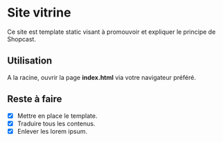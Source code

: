 # Site vitrine

Ce site est template static visant à promouvoir et expliquer le principe de Shopcast.

## Utilisation

A la racine, ouvrir la page **index.html** via votre navigateur préféré.

## Reste à faire

- [x] Mettre en place le template.
- [x] Traduire tous les contenus.
- [x] Enlever les lorem ipsum.
